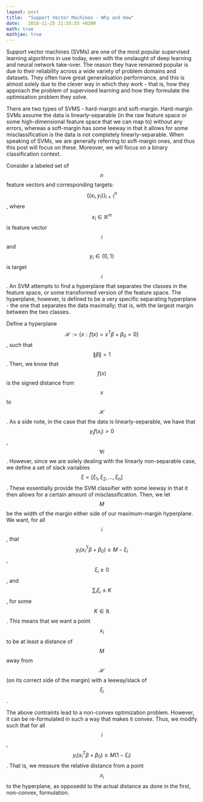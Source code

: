 ```yaml
---
layout: post
title:  "Support Vector Machines - Why and How"
date:   2018-11-25 21:55:55 +0200
math: true
mathjax: true
---
```


Support vector machines (SVMs) are one of the most popular supervised learning algorithms in use today, even with the onslaught of deep learning and neural network take-over. The reason they have remained popular is due to their reliability across a wide variety of problem domains and datasets. They often have great generalisation performance, and this is almost solely due to the clever way in which they work - that is, how they approach the problem of supervised learning and how they formulate the optimisation problem they solve.

There are two types of SVMS - hard-margin and soft-margin. Hard-margin SVMs assume the data is linearly-separable (in the raw feature space or some high-dimensional feature space that we can map to) without any errors, whereas a soft-margin has some leeway in that it allows for some misclassification is the data is not completely linearly-separable. When speaking of SVMs, we are generally referring to soft-margin ones, and thus this post will focus on these. Moreover, we will focus on a binary classification context.

Consider a labeled set of $$ n $$ feature vectors and corresponding targets: $$ \{(x_i, y_i)\}^{n}_{i=1} $$, where $$ x_i \in \mathbb{R}^m $$ is feature vector $$ i $$ and $$ y_i \in \{0, 1\} $$ is target $$ i $$. An SVM attempts to find a hyperplane that separates the classes in the feature space, or some transformed version of the feature space. The hyperplane, however, is defined to be a very specific separating hyperplane - the one that separates the data maximally; that is, with the largest margin between the two classes.

Define a hyperplane $$ \mathcal{H} := \{x : f(x) = x^T \beta + \beta_0 = 0\} $$,  such that $$ \|\beta\| = 1 $$. Then, we know that $$ f(x) $$ is the signed distance from $$ x $$ to $$ \mathcal{H} $$. As a side note, in the case that the data is linearly-separable, we have that $$ y_i f(x_i) > 0 $$, $$ \forall i $$. However, since we are solely dealing with the linearly non-separable case, we define a set of slack variables $$ \xi = [\xi_1, \xi_2, \dots, \xi_n] $$. These essentially provide the SVM classifier with some leeway in that it then allows for a certain amount of misclassification. Then, we let $$ M $$ be the width of the margin either side of our maximum-margin hyperplane. We want, for all $$ i $$, that $$ y_i (x_i^T \beta + \beta_0) \ge M - \xi_i $$, $$ \xi_i \ge 0 $$, and $$ \sum_i \xi_i \le K $$, for some $$ K \in \mathbb{R} $$. This means that we want a point $$ x_i $$ to be at least a distance of $$ M $$ away from $$ \mathcal{H} $$ (on its correct side of the margin) with a leeway/slack of $$ \xi_i $$.

The above contraints lead to a non-convex optimization problem. However, it can be re-formulated in such a way that makes it convex. Thus, we modify such that for all $$ i $$, $$ y_i (x_i^T \beta + \beta_0) \ge M (1 - \xi_i) $$. That is, we measure the relative distance from a point $$ x_i $$ to the hyperplane, as opposedd to the actual distance as done in the first, non-convex, formulation.



